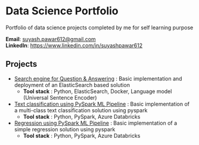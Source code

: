 # Data Science Portfolio
Portfolio of data science projects completed by me for self learning purpose

<b>Email</b>: suyash.pawar612@gmail.com <br />
<b>LinkedIn</b>: https://www.linkedin.com/in/suyashpawar612

## Projects
  - [Search engine for Question & Answering](https://github.com/suyash612/data-science-portfolio/tree/main/Search-engine-for-Q%26A) : Basic implementation and deployment of an ElasticSearch based solution
    - <b>Tool stack</b> : Python, ElasticSearch, Docker, Language model (Universal Sentence Encoder)
  - [Text classification using PySpark ML Pipeline](https://github.com/suyash612/data-science-portfolio/tree/main/Pyspark-Text-Classification) : Basic implementation of a multi-class text classification solution using pyspark
    - <b>Tool stack</b> : Python, PySpark, Azure Databricks
  - [Regression using PySpark ML Pipeline](https://github.com/suyash612/data-science-portfolio/tree/main/Pyspark-Regression) : Basic implementation of a simple regression solution using pyspark
    - <b>Tool stack</b> : Python, PySpark, Azure Databricks
